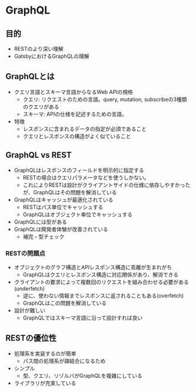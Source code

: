 
# GraphQL

## 目的
 - RESTのより深い理解
 - GatsbyにおけるGraphQLの理解
 
## GraphQLとは
 - クエリ言語とスキーマ言語からなるWeb APIの規格
   - クエリ: リクエストのための言語。query, mutation, subscribeの3種類のクエリがある
   - スキーマ: APIの仕様を記述するための言語。
 - 特徴
   - レスポンスに含まれるデータの指定が必須であること
   - クエリとレスポンスの構造がよく似ていること

## GraphQL vs REST
 - GraphQLはレスポンスのフィールドを明示的に指定する
   - RESTの場合はクエリパラメータなどを使うしかない。
   - これによりRESTは設計がクライアントサイドの仕様に依存しやすかったが、GraphQLはその問題を解消している
 - GraphQLはキャッシュが最適化されている
   - RESTはパス単位でキャッシュする
   - GraphQLはオブジェクト単位でキャッシュする
 - GraphQLには型がある
 - GraphQLは開発者体験が改善されている
   - 補完・型チェック

### RESTの問題点
 - オブジェクトのグラフ構造とAPIレスポンス構造に乖離が生まれがち
   - GraphQLはクエリとレスポンス構造に対応関係があり、解消できる
 - クライアントの要求によって複数回のリクエストを組み合わせる必要がある(underfetch)
   - 逆に、使わない情報までレスポンスに返されることもある(overfetch)
   - GraphQLはこの問題を解消している
 - 設計が難しい
   - GraphQLではスキーマ言語に沿って設計すれば良い

## RESTの優位性
 - 処理系を実装するのが簡単
   - パス間の処理系が疎結合になるため
 - シンプル
   - 型、クエリ、リゾルバがGraphQLを複雑にしている
 - ライブラリが充実している
